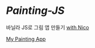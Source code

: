 # ***Painting-JS***
바닐라 JS로 그림 앱 만들기 [with Nico](nomadcoders.co/javascript-for-beginners-2/lobby)

[My Painting App](https://cd-jin.github.io/Painting-JS/)
